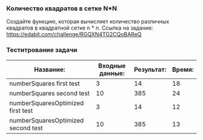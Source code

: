 ### Количество квадратов в сетке N\*N

Создайте функцию, которая вычисляет количество различных квадратов в квадратной сетке n \* n.
Ссылка на задание: https://edabit.com/challenge/RGQXN4TG2CQoBAReQ

### Теститрование задачи

| **Название:**                      | **Входные данные:** | **Результат:** | **Время:** |
| ---------------------------------- | ------------------- | -------------- | ---------- |
| numberSquares first test           | 3                   | 14             | 18         |
| numberSquares second test          | 10                  | 385            | 24         |
| numberSquaresOptimized first test  | 3                   | 14             | 12         |
| numberSquaresOptimized second test | 10                  | 385            | 13         |
